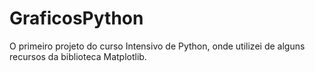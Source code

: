 # GraficosPython
O primeiro projeto do curso Intensivo de Python, onde utilizei de alguns recursos da biblioteca Matplotlib.
